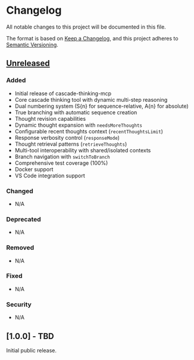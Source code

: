 # Changelog

All notable changes to this project will be documented in this file.

The format is based on [Keep a Changelog](https://keepachangelog.com/en/1.1.0/),
and this project adheres to [Semantic Versioning](https://semver.org/spec/v2.0.0.html).

## [Unreleased]

### Added
- Initial release of cascade-thinking-mcp
- Core cascade thinking tool with dynamic multi-step reasoning
- Dual numbering system (S{n} for sequence-relative, A{n} for absolute)
- True branching with automatic sequence creation
- Thought revision capabilities
- Dynamic thought expansion with `needsMoreThoughts`
- Configurable recent thoughts context (`recentThoughtsLimit`)
- Response verbosity control (`responseMode`)
- Thought retrieval patterns (`retrieveThoughts`)
- Multi-tool interoperability with shared/isolated contexts
- Branch navigation with `switchToBranch`
- Comprehensive test coverage (100%)
- Docker support
- VS Code integration support

### Changed
- N/A

### Deprecated
- N/A

### Removed
- N/A

### Fixed
- N/A

### Security
- N/A

## [1.0.0] - TBD

Initial public release.

[Unreleased]: https://github.com/drewdotpro/cascade-thinking-mcp/compare/v1.0.0...HEAD